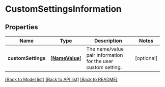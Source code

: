 # CustomSettingsInformation

## Properties
Name | Type | Description | Notes
------------ | ------------- | ------------- | -------------
**customSettings** | [[**NameValue**](NameValue.md)] | The name/value pair information for the user custom setting. | [optional] 

[[Back to Model list]](../README.md#documentation-for-models) [[Back to API list]](../README.md#documentation-for-api-endpoints) [[Back to README]](../README.md)


